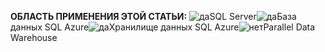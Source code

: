 <Token>**ОБЛАСТЬ ПРИМЕНЕНИЯ ЭТОЙ СТАТЬИ:** ![да](media/yes.png)SQL Server![да](media/yes.png)База данных SQL Azure![да](media/yes.png)Хранилище данных SQL Azure![нет](media/no.png)Parallel Data Warehouse</Token>

